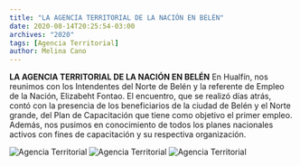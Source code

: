```yaml
---
title: "LA AGENCIA TERRITORIAL DE LA NACIÓN EN BELÉN"
date: 2020-08-14T20:25:54-03:00
archives: "2020"
tags: [Agencia Territorial]
author: Melina Cano
---
```

**LA AGENCIA TERRITORIAL DE LA NACIÓN EN BELÉN**
En Hualfín, nos reunimos con los Intendentes del Norte de Belén y la referente de Empleo de la Nación, Elizabeht Fontao. 
El encuentro, que se realizó días atrás, contó con la presencia de los beneficiarios de la ciudad de Belén y el Norte grande, del Plan de Capacitación que tiene como objetivo el primer empleo. 
Además, nos pusimos en conocimiento de todos los planes nacionales activos con fines de capacitación y su respectiva organización.

![Agencia Territorial](/img/AgenciaTerritorial.jpg "Agencia Territorial")
![Agencia Territorial](/img/AgenciaTerritorial2.jpg "Agencia Territorial")
![Agencia Territorial](/img/AgenciaTerritorial3.jpg "Agencia Territorial")